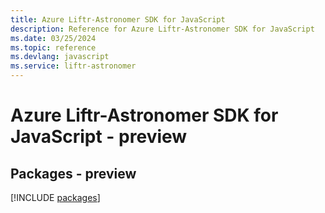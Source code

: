 ```yaml
---
title: Azure Liftr-Astronomer SDK for JavaScript
description: Reference for Azure Liftr-Astronomer SDK for JavaScript
ms.date: 03/25/2024
ms.topic: reference
ms.devlang: javascript
ms.service: liftr-astronomer
---
```

# Azure Liftr-Astronomer SDK for JavaScript - preview
## Packages - preview
[!INCLUDE [packages](liftr-astronomer-index.md)]